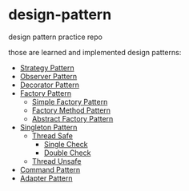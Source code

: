 # design-pattern
design pattern practice repo

those are learned and implemented design patterns:

- [Strategy Pattern](https://github.com/qeesung/design-pattern/tree/master/src/strategy_pattern)
- [Observer Pattern](https://github.com/qeesung/design-pattern/tree/master/src/observer_pattern)
- [Decorator Pattern](https://github.com/qeesung/design-pattern/tree/master/src/decorator_pattern)
- [Factory Pattern](https://github.com/qeesung/design-pattern/tree/master/src/factory_pattern)
  - [Simple Factory Pattern](https://github.com/qeesung/design-pattern/tree/master/src/factory_pattern/simple_factory_pattern)
  - [Factory Method Pattern](https://github.com/qeesung/design-pattern/tree/master/src/factory_pattern/factory_method_pattern)
  - [Abstract Factory Pattern](https://github.com/qeesung/design-pattern/tree/master/src/factory_pattern/abstract_factory_pattern)
- [Singleton Pattern](https://github.com/qeesung/design-pattern/tree/master/src/singleton_pattern/)
  - [Thread Safe](https://github.com/qeesung/design-pattern/tree/master/src/singleton_pattern/sample/thread_safe)
    - [Single Check](https://github.com/qeesung/design-pattern/tree/master/src/singleton_pattern/sample/thread_safe/single_check)
    - [Double Check](https://github.com/qeesung/design-pattern/tree/master/src/singleton_pattern/sample/thread_safe/double_check)
  - [Thread Unsafe](https://github.com/qeesung/design-pattern/tree/master/src/singleton_pattern/sample/thread_unsafe)
- [Command Pattern](https://github.com/qeesung/design-pattern/tree/master/src/command_pattern)
- [Adapter Pattern](https://github.com/qeesung/design-pattern/tree/master/src/adapter_pattern)
